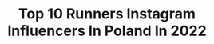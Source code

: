 ---
title: Top 10 Runners Instagram Influencers In Poland In 2022
description: >-
  Find top runners Instagram influencers in Poland in 2022. Most popular hashtags: #runner #run #mountains #poland.
platform: Instagram
hits: 87
text_top: Analyze the most popular Instagram influencers on inBeat.
text_bottom: Our platform holds 87 Instagram influencers like this in Poland for you to contact.
profiles:
  - username: "bojarmeow"
    fullname: >-
      Karolina Bojar-Stefańska
    bio: >-
      ⚽️ Football referee 🏆 Runner 🎓 Law student ⚖️ Sports & Intellectual Property Law 🇵🇱 Kraków/Warszawa, Poland 📧 marketing@karolinabojar.pl
    location: "Poland"
    followers: 161046
    engagement: 732
    commentsToLikes: 0.009462
    id: ck0vvd9n3om4v0i19z6s4r4s9
    verified: true
    hashtags: "#brunette, #football, #ad, #selfie"
  - username: "berte.bob"
    fullname: >-
      Bob Bertemes
    bio: >-
      Middle distance runner Luxembourg 🇱🇺 1500 : 3:48 3000 : 8:08 5000: 14:29 5k 14:22 10k 30:18 @myvitargo : vitargobob for -10% @jaybirdsport
    location: "Poland"
    followers: 73720
    engagement: 637
    commentsToLikes: 0.009680
    id: ck6u3umguzz8x0j71pf6x4o03
    verified: false
    hashtags: ""
  - username: "klaudiawisniowska"
    fullname: >-
      Klaudia Wiśniowska
    bio: >-
      @telewizja.polotv tv presenter Miss Poland Runner Up 2012 2nd Runner Up Miss Globe 2013 Miss Tourism International Poland 2015 @miss_warszawy producer
    location: "Poland"
    followers: 14151
    engagement: 708
    commentsToLikes: 0.037503
    id: ck6uen9m2rxwn0j710nn0tm0l
    verified: false
    hashtags: "#discovertunisia, #look, #production, #restaurant"
  - username: "from_r_with_love"
    fullname: >-
      Renata
    bio: >-
      🇵🇱 Polish ex Londoner 🇬🇧 living in Dubai 🇦🇪 Business Technology 👩🏼‍💻 Recently returned writer📝 Always returning surfer🏄🏼‍♀️ Runner🏃🏼‍♀️ 43 countries🌎
    location: "Poland"
    followers: 3235
    engagement: 1432
    commentsToLikes: 0.174193
    id: ck6tzwdcec9j30j71qb7fow0p
    verified: false
    hashtags: "#photooftheday, #wekeepmoments, #goralka, #letsgosomewhere"
  - username: "biegam_i_pije"
    fullname: >-
      Marcin Szczurkiewicz
    bio: >-
      Comedy actor, TV host 📺🎭 Runner, sport freak 🏃‍♂️🥇 Travelholic 🗺🗽 Lifelover 🏝🕺 Premium spirits enthusiast 🍸🥂 biegam.i.pije.official@gmail.com 📩
    location: "Poland"
    followers: 21042
    engagement: 506
    commentsToLikes: 0.023922
    id: ck13aawtfphso0i1909irsi9j
    verified: false
    hashtags: "#biegam, #wednesday, #silownia, #weekend"
  - username: "emi.run4fun"
    fullname: >-
      Emilia Kuźmiak
    bio: >-
      Asics FrontRunner🇵🇱 @asicsfrontrunner Olsztyn 🎓M.Eng🌹🌲🌏 Mom of two ❤️ W&B 👶🏻👦🏼 Runner🏃🏻‍♀️01.01.2016 PB 10k 40'20" (11.11.2017 Żagań) 5k 19'30”
    location: "Poland"
    followers: 4965
    engagement: 1478
    commentsToLikes: 0.027160
    id: ckaoqzjovl28h0i78t8ycskc5
    verified: false
    hashtags: "#runner, #runnersworld, #loverunning, #biegacz"
  - username: "marta__kaczmarczyk"
    fullname: >-
      Marta Kaczmarczyk
    bio: >-
      Poland Master of Nursing 4th Runner Up MISS POLAND 2018 👑 Photo\Video Model | Actress | Dancer
    location: "Poland"
    followers: 12138
    engagement: 847
    commentsToLikes: 0.017655
    id: ck15ty363kgxc0i199acf0tyt
    verified: false
    hashtags: "#holiday, #xana, #shape, #poland"
  - username: "more_everyday_susan"
    fullname: >-
      ASICS FrontRunner Poland 🇵🇱
    bio: >-
      S u s a n 🔹️Runner 🔹️Interior Designer 🔹️Warsaw 📍 🔸️5k 20:10 🔸️10k 43:08 🔸️HM 1:36:51 🔸️M 03:58:05
    location: "Poland"
    followers: 8957
    engagement: 517
    commentsToLikes: 0.029593
    id: ck0u8ya5z8jvd0i196pebmj3r
    verified: false
    hashtags: "#girl, #trip, #wakacje, #soundmindsoundbody"
  - username: "mateusz_chajdas"
    fullname: >-
      Mateusz Chajdas
    bio: >-
      💑@wcieniugor Mountain Runner 🇵🇱🏃‍♂️ "W górach jestem lepszą częścią siebie" ⛰🏃‍♂️
    location: "Poland"
    followers: 2134
    engagement: 1718
    commentsToLikes: 0.012192
    id: ck9wfvr3aqpdm0j782xfn7fhy
    verified: false
    hashtags: "#tatramountains, #podhale, #suuntopolska, #run"
  - username: "donaldtusk"
    fullname: >-
      Donald Tusk
    bio: >-
      President of European People’s Party. European, Pole, Kashubian, husband, father, grandfather, runner, still football player and fan of Lechia Gdańsk.
    location: "Poland"
    followers: 210217
    engagement: 1220
    commentsToLikes: 0.020466
    id: ck0w6p9zw9nn30i19u67zqlut
    verified: true
    hashtags: ""
---